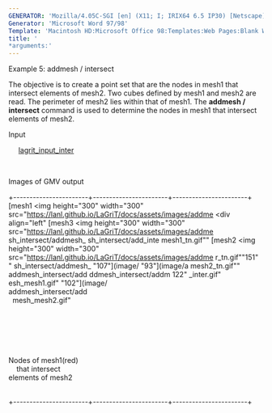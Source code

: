 ```yaml
---
GENERATOR: 'Mozilla/4.05C-SGI [en] (X11; I; IRIX64 6.5 IP30) [Netscape]'
Generator: 'Microsoft Word 97/98'
Template: 'Macintosh HD:Microsoft Office 98:Templates:Web Pages:Blank Web Page'
title: '
*arguments:'
---
```


 Example 5: addmesh / intersect

  The objective is to create a point set that are the nodes in mesh1
  that intersect elements of mesh2.
  Two cubes defined by mesh1 and mesh2 are read. The perimeter of
  mesh2 lies within that of mesh1. The **addmesh / intersect** command
  is used to determine the nodes in mesh1 that intersect elements of
  mesh2.

 Input

      [lagrit\_input\_inter](../lagrit_input_inter)

  

 Images of GMV output

+-----------------------+-----------------------+-----------------------+
 [mesh1
<img height="300" width="300" src="https://lanl.github.io/LaGriT/docs/assets/images/addme  <div align="left"     [mesh3
<img height="300" width="300" src="https://lanl.github.io/LaGriT/docs/assets/images/addme 
 sh_intersect/addmesh_                         sh_intersect/add_inte 
 mesh1_tn.gif""  [mesh2
<img height="300" width="300" src="https://lanl.github.io/LaGriT/docs/assets/images/addme  r_tn.gif""151" 
 "                   sh_intersect/addmesh_  "107"](image/ 
 "93"](image/a  mesh2_tn.gif""  addmesh_intersect/add 
 ddmesh_intersect/addm  122"                   _inter.gif"           
 esh_mesh1.gif"         "102"](image/                        
                        addmesh_intersect/add                        
                        mesh_mesh2.gif"                              
                                                                     
                                                                     
                                                                     
                                                                     
                                                                     
                                                                     
                                               Nodes of mesh1(red)   
                                               that intersect        
                                               elements of mesh2     
                                                                     

                                                               
+-----------------------+-----------------------+-----------------------+
